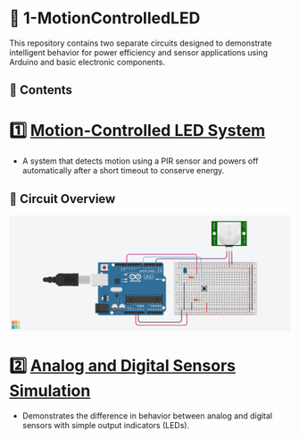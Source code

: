 # 🔌 1-MotionControlledLED

This repository contains two separate circuits designed to demonstrate intelligent behavior for power efficiency and sensor applications using Arduino and basic electronic components.

## 🧠 Contents

# 1️⃣ [Motion-Controlled LED System](./Task1-MotionControlledLED)
- A system that detects motion using a PIR sensor and powers off automatically after a short timeout to conserve energy.

## 🔌 Circuit Overview

![Circuit](MotionControlledLED.png)


# 2️⃣ [Analog and Digital Sensors Simulation](./Task2-AnalogAndDigitalSensors)
- Demonstrates the difference in behavior between analog and digital sensors with simple output indicators (LEDs).
